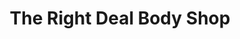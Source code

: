 ---
title: "The Right Deal Body Shop"
url: /los-angeles/the-right-deal-body-shop/
shop: car repair
---